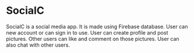 # SocialC
SocialC is a social media app. It is made using Firebase database.
User can new account or can sign in to use.
User can create profile and post pictures.
Other users can like and comment on those pictures.
User can also chat with other users.
